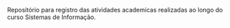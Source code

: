 Repositório para registro das atividades academicas realizadas ao longo do curso Sistemas de Informação.
